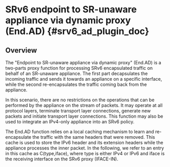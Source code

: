 # SRv6 endpoint to SR-unaware appliance via dynamic proxy (End.AD) {#srv6_ad_plugin_doc}

## Overview

The "Endpoint to SR-unaware appliance via dynamic proxy" (End.AD) is a two-parts
proxy function for processing SRv6 encapsulated traffic on behalf of an
SR-unaware appliance. The first part decapsulates the incoming traffic and sends
it towards an appliance on a specific interface, while the second
re-encapsulates the traffic coming back from the appliance.

In this scenario, there are no restrictions on the operations that can be
performed by the appliance on the stream of packets. It may operate at all
protocol layers, terminate transport layer connections, generate new packets and
initiate transport layer connections. This function may also be used to
integrate an IPv4-only appliance into an SRv6 policy.

The End.AD function relies on a local caching mechanism to learn and
re-encapsulate the traffic with the same headers that were removed. 
This cache is used to store the IPv6 header and its
extension headers while the appliance processes the inner packet. In the
following, we refer to an entry in this cache as C(type,iface), where type is
either IPv4 or IPv6 and iface is the receiving interface on the SRv6 proxy
(IFACE-IN).
